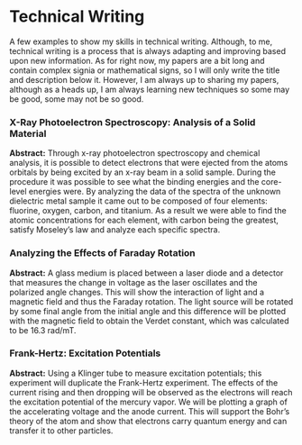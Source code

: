 # Technical Writing

A few examples to show my skills in technical writing. Although, to me, technical writing is a process that is always adapting and improving based upon new information. As for right now, my papers are a bit long and contain complex signia or mathematical signs, so I will only write the title and description below it. However, I am always up to sharing my papers, although as a heads up, I am always learning new techniques so some may be good, some may not be so good. 

### X-Ray Photoelectron Spectroscopy: Analysis of a Solid Material
**Abstract:**
Through x-ray photoelectron spectroscopy and chemical analysis, it is possible to detect electrons that were ejected from the atoms orbitals by being excited by an x-ray beam in a solid sample. During the procedure it was possible to see what the binding energies and the core-level energies were. By analyzing the data of the spectra of the unknown dielectric metal sample it came out to be composed of four elements: fluorine, oxygen, carbon, and titanium. As a result we were able to find the atomic concentrations for each element, with carbon being the greatest, satisfy Moseley’s law and analyze each specific spectra.

### Analyzing the Effects of Faraday Rotation
**Abstract:**
A glass medium is placed between a laser diode and a detector that measures the change in voltage as the laser oscillates and the polarized angle changes. This will show the interaction of light and a magnetic field and thus the Faraday rotation. The light source will be rotated by some final angle from the initial angle and this difference will be plotted with the magnetic field to obtain the Verdet constant, which was calculated to be 16.3 rad/mT.

### Frank-Hertz: Excitation Potentials
**Abstract:**
Using a Klinger tube to measure excitation potentials; this experiment will duplicate the Frank-Hertz experiment. The effects of the current rising and then dropping will be observed as the electrons will reach the excitation potential of the mercury vapor. We will be plotting a graph of the accelerating voltage and the anode current. This will support the Bohr’s theory of the atom and show that electrons carry quantum energy and can transfer it to other particles.

